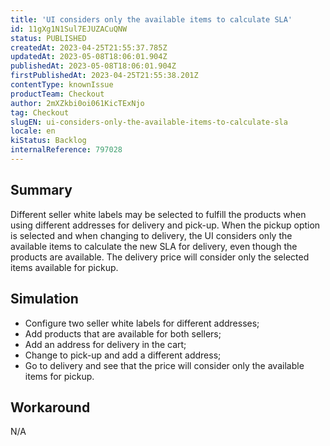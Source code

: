 ```yaml
---
title: 'UI considers only the available items to calculate SLA'
id: 11gXg1N1Sul7EJUZACuQNW
status: PUBLISHED
createdAt: 2023-04-25T21:55:37.785Z
updatedAt: 2023-05-08T18:06:01.904Z
publishedAt: 2023-05-08T18:06:01.904Z
firstPublishedAt: 2023-04-25T21:55:38.201Z
contentType: knownIssue
productTeam: Checkout
author: 2mXZkbi0oi061KicTExNjo
tag: Checkout
slugEN: ui-considers-only-the-available-items-to-calculate-sla
locale: en
kiStatus: Backlog
internalReference: 797028
---
```


## Summary


Different seller white labels may be selected to fulfill the products when using different addresses for delivery and pick-up. When the pickup option is selected and when changing to delivery, the UI considers only the available items to calculate the new SLA for delivery, even though the products are available. The delivery price will consider only the selected items available for pickup.


##

## Simulation



- Configure two seller white labels for different addresses;
- Add products that are available for both sellers;
- Add an address for delivery in the cart;
- Change to pick-up and add a different address;
- Go to delivery and see that the price will consider only the available items for pickup.


##

## Workaround


N/A





